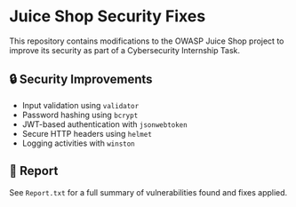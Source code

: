# Juice Shop Security Fixes

This repository contains modifications to the OWASP Juice Shop project to improve its security as part of a Cybersecurity Internship Task.

## 🔒 Security Improvements

- Input validation using `validator`
- Password hashing using `bcrypt`
- JWT-based authentication with `jsonwebtoken`
- Secure HTTP headers using `helmet`
- Logging activities with `winston`

## 📄 Report

See `Report.txt` for a full summary of vulnerabilities found and fixes applied.
